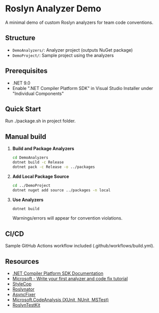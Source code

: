 # Roslyn Analyzer Demo

A minimal demo of custom Roslyn analyzers for team code conventions.

## Structure

- `DemoAnalyzers/`: Analyzer project (outputs NuGet package)
- `DemoProject/`: Sample project using the analyzers

## Prerequisites

- .NET 9.0
- Enable ".NET Compiler Platform SDK" in Visual Studio Installer under "Individual Components"

## Quick Start

Run ./package.sh in project folder.

## Manual build

1. **Build and Package Analyzers**

   ```bash
   cd DemoAnalyzers
   dotnet build -c Release
   dotnet pack -c Release -o ../packages

   ```

2. **Add Local Package Source**

   ```bash
   cd ../DemoProject
   dotnet nuget add source ../packages -n local

   ```

3. **Use Analyzers**
   ```bash
   dotnet build
   ```
   Warnings/errors will appear for convention violations.

## CI/CD

Sample GitHub Actions workflow included (.github/workflows/build.yml).

## Resources

- [.NET Compiler Platform SDK Documentation](https://learn.microsoft.com/en-us/dotnet/csharp/roslyn-sdk/)
- [Microsoft - Write your first analyzer and code fix tutorial](https://learn.microsoft.com/en-us/dotnet/csharp/roslyn-sdk/tutorials/how-to-write-csharp-analyzer-code-fix)
- [StyleCop](https://marketplace.visualstudio.com/items?itemName=ChrisDahlberg.StyleCop)
- [Roslynator](https://github.com/dotnet/roslynator)
- [AsyncFixer](https://github.com/semihokur/AsyncFixer)
- [Microsoft.CodeAnalysis (XUnit, NUnit, MSTest)](https://www.nuget.org/packages?q=microsoft.codeanalysis.testing&includeComputedFrameworks=true&prerel=true&sortby=relevance)
- [RoslynTestKit](https://github.com/cezarypiatek/RoslynTestKit)